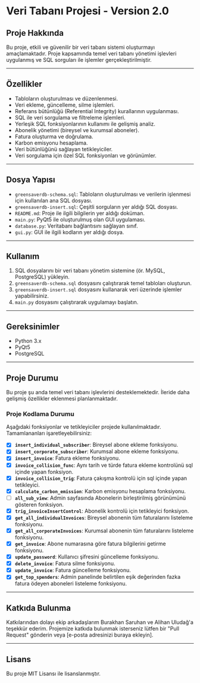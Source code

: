 # **Veri Tabanı Projesi - Version 2.0**

## **Proje Hakkında**
Bu proje, etkili ve güvenilir bir veri tabanı sistemi oluşturmayı amaçlamaktadır. Proje kapsamında temel veri tabanı yönetimi işlevleri uygulanmış ve SQL sorguları ile işlemler gerçekleştirilmiştir.

---

## **Özellikler**
- Tabloların oluşturulması ve düzenlenmesi.
- Veri ekleme, güncelleme, silme işlemleri.
- Referans bütünlüğü (Referential Integrity) kurallarının uygulanması.
- SQL ile veri sorgulama ve filtreleme işlemleri.
- Yerleşik SQL fonksiyonlarının kullanımı ile gelişmiş analiz.
- Abonelik yönetimi (bireysel ve kurumsal aboneler).
- Fatura oluşturma ve doğrulama.
- Karbon emisyonu hesaplama.
- Veri bütünlüğünü sağlayan tetikleyiciler.
- Veri sorgulama için özel SQL fonksiyonları ve görünümler.

---

## **Dosya Yapısı**
- `greensaverdb-schema.sql`: Tabloların oluşturulması ve verilerin işlenmesi için kullanılan ana SQL dosyası.
- `greensaverdb-insert.sql`: Çeşitli sorguların yer aldığı SQL dosyası.
- `README.md`: Proje ile ilgili bilgilerin yer aldığı doküman.
- `main.py`: PyQt5 ile oluşturulmuş olan GUI uygulaması.
- `database.py`: Veritabanı bağlantısını sağlayan sınıf.
- `gui.py`: GUI ile ilgili kodların yer aldığı dosya.   

---

## **Kullanım**
1. SQL dosyalarını bir veri tabanı yönetim sistemine (ör. MySQL, PostgreSQL) yükleyin.
2. `greensaverdb-schema.sql` dosyasını çalıştırarak temel tabloları oluşturun.
3. `greensaverdb-insert.sql` dosyasını kullanarak veri üzerinde işlemler yapabilirsiniz.
4. `main.py` dosyasını çalıştırarak uygulamayı başlatın.
---

## **Gereksinimler**
- Python 3.x
- PyQt5
- PostgreSQL

---

## **Proje Durumu**
Bu proje şu anda temel veri tabanı işlevlerini desteklemektedir. İleride daha gelişmiş özellikler eklenmesi planlanmaktadır.

### **Proje Kodlama Durumu**
Aşağıdaki fonksiyonlar ve tetikleyiciler projede kullanılmaktadır. Tamamlananları işaretleyebilirsiniz:

- [X] **`insert_individual_subscriber`**: Bireysel abone ekleme fonksiyonu.
- [X] **`insert_corporate_subscriber`**: Kurumsal abone ekleme fonksiyonu.
- [X] **`insert_invoice`**: Fatura ekleme fonksiyonu.
- [X] **`invoice_collision_func`**: Aynı tarih ve türde fatura ekleme kontrolünü sql içinde yapan fonksiyon.
- [X] **`invoice_collision_trig`**: Fatura çakışma kontrolü için sql içinde yapan tetikleyici.
- [X] **`calculate_carbon_emission`**: Karbon emisyonu hesaplama fonksiyonu.
- [ ] **`all_sub_view`**: Admin sayfasında Abonelerin birleştirilmiş görünümünü gösteren fonksiyon.
- [X] **`trig_invoiceInsertControl`**: Abonelik kontrolü için tetikleyici fonksiyon.
- [X] **`get_all_individualInvoices`**: Bireysel abonenin tüm faturalarını listeleme fonksiyonu.
- [X] **`get_all_corporateInvoices`**: Kurumsal abonenin tüm faturalarını listeleme fonksiyonu.
- [X] **`get_invoice`**: Abone numarasına göre fatura bilgilerini getirme fonksiyonu.
- [X] **`update_password`**: Kullanıcı şifresini güncelleme fonksiyonu.
- [X] **`delete_invoice`**: Fatura silme fonksiyonu.
- [X] **`update_invoice`**: Fatura güncelleme fonksiyonu.
- [X] **`get_top_spenders`**: Admin panelinde belirtilen eşik değerinden fazka fatura ödeyen aboneleri listeleme fonksiyonu.
---

## **Katkıda Bulunma**
Katkılarından dolayı ekip arkadaşlarım Burakhan Saruhan ve Alihan Uludağ'a teşekkür ederim. Projemize katkıda bulunmak isterseniz lütfen bir "Pull Request" gönderin veya [e-posta adresinizi buraya ekleyin].

---

## **Lisans**
Bu proje MIT Lisansı ile lisanslanmıştır.
